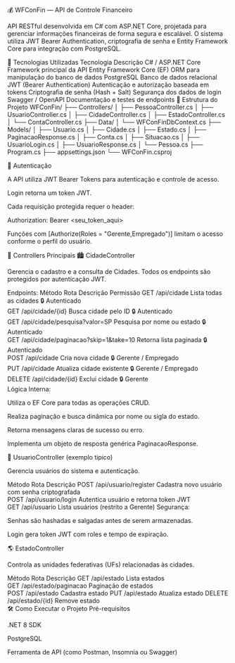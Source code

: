 💰 WFConFin — API de Controle Financeiro

API RESTful desenvolvida em C# com ASP.NET Core, projetada para gerenciar informações financeiras de forma segura e escalável.
O sistema utiliza JWT Bearer Authentication, criptografia de senha e Entity Framework Core para integração com PostgreSQL.

🚀 Tecnologias Utilizadas
Tecnologia	Descrição
C# / ASP.NET Core	Framework principal da API
Entity Framework Core (EF)	ORM para manipulação do banco de dados
PostgreSQL	Banco de dados relacional
JWT (Bearer Authentication)	Autenticação e autorização baseada em tokens
Criptografia de senha (Hash + Salt)	Segurança dos dados de login
Swagger / OpenAPI	Documentação e testes de endpoints
🧩 Estrutura do Projeto
WFConFin/
├── Controllers/
│   ├── PessoaController.cs
│   ├── UsuarioController.cs
│   ├── CidadeController.cs
│   ├── EstadoController.cs
│   └── ContaController.cs
├── Data/
│   └── WFConFinDbContext.cs
├── Models/
│   ├── Usuario.cs
│   ├── Cidade.cs
│   ├── Estado.cs
│   ├── PaginacaoResponse.cs
│   ├── Conta.cs
│   ├── Situacao.cs
│   ├── UsuarioLogin.cs
│   ├── UsuarioResponse.cs
│   └── Pessoa.cs
├── Program.cs
├── appsettings.json
└── WFConFin.csproj

🔐 Autenticação

A API utiliza JWT Bearer Tokens para autenticação e controle de acesso.

Login retorna um token JWT.

Cada requisição protegida requer o header:

Authorization: Bearer <seu_token_aqui>


Funções com [Authorize(Roles = "Gerente,Empregado")] limitam o acesso conforme o perfil do usuário.

🧠 Controllers Principais
🏙️ CidadeController

Gerencia o cadastro e a consulta de Cidades.
Todos os endpoints são protegidos por autenticação JWT.

Endpoints:
Método	Rota	Descrição	Permissão
GET /api/cidade	Lista todas as cidades	🔒 Autenticado	
GET /api/cidade/{id}	Busca cidade pelo ID	🔒 Autenticado	
GET /api/cidade/pesquisa?valor=SP	Pesquisa por nome ou estado	🔒 Autenticado	
GET /api/cidade/paginacao?skip=1&take=10	Retorna lista paginada	🔒 Autenticado	
POST /api/cidade	Cria nova cidade	🔒 Gerente / Empregado	
PUT /api/cidade	Atualiza cidade existente	🔒 Gerente / Empregado	
DELETE /api/cidade/{id}	Exclui cidade	🔒 Gerente	
Lógica Interna:

Utiliza o EF Core para todas as operações CRUD.

Realiza paginação e busca dinâmica por nome ou sigla do estado.

Retorna mensagens claras de sucesso ou erro.

Implementa um objeto de resposta genérica PaginacaoResponse<T>.

🧍 UsuarioController (exemplo típico)

Gerencia usuários do sistema e autenticação.

Método	Rota	Descrição
POST /api/usuario/register	Cadastra novo usuário com senha criptografada	
POST /api/usuario/login	Autentica usuário e retorna token JWT	
GET /api/usuario	Lista usuários (restrito a Gerente)	
Segurança:

Senhas são hashadas e salgadas antes de serem armazenadas.

Login gera token JWT com roles e tempo de expiração.

🌎 EstadoController

Controla as unidades federativas (UFs) relacionadas às cidades.

Método	Rota	Descrição
GET /api/estado	Lista estados	
GET /api/estado/paginacao	Paginação de estados	
POST /api/estado	Cadastra estado	
PUT /api/estado	Atualiza estado	
DELETE /api/estado/{id}	Remove estado	
🛠️ Como Executar o Projeto
Pré-requisitos

.NET 8 SDK

PostgreSQL

Ferramenta de API (como Postman, Insomnia ou Swagger)
